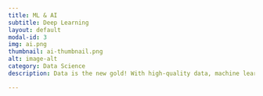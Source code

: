 ```yaml
---
title: ML & AI
subtitle: Deep Learning
layout: default
modal-id: 3
img: ai.png
thumbnail: ai-thumbnail.png
alt: image-alt
category: Data Science
description: Data is the new gold! With high-quality data, machine learning and AI automate repetitive and energy-intensive tasks or sophisticated decision-making with intuitive algorithms. We create deep learning models that not only solve organizational decision-making and/or labor-intensive processes, but are also scaleable across industry stakeholder value chains.  

---
```

